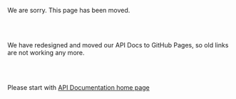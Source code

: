 
<br/><br/>

We are sorry. This page has been moved.

<br/><br/>

We have redesigned and moved our API Docs to GitHub Pages, so old links are not working any more.

<br/><br/>

Please start with [API Documentation home page](https://api-docs.transferwise.com/)

<br/><br/>
